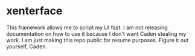 # xenterface
This framework allows me to script my UI fast. I am not releasing documentation on how to use it because I don't want Caden stealing my work. I am just making this repo public for resume purposes. Figure it out yourself, Caden.
